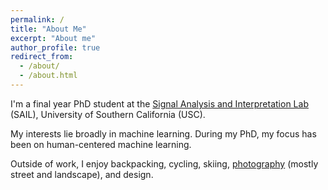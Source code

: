 ```yaml
---
permalink: /
title: "About Me"
excerpt: "About me"
author_profile: true
redirect_from:
  - /about/
  - /about.html
---
```


I'm a final year PhD student at the [Signal Analysis and Interpretation Lab](https://sail.usc.edu/) (SAIL), University of Southern California (USC).

My interests lie broadly in machine learning. During my PhD, my focus has been on human-centered machine learning.

Outside of work, I enjoy backpacking, cycling, skiing, [photography](https://www.500px.com/kmundnic) (mostly street and landscape), and design.
